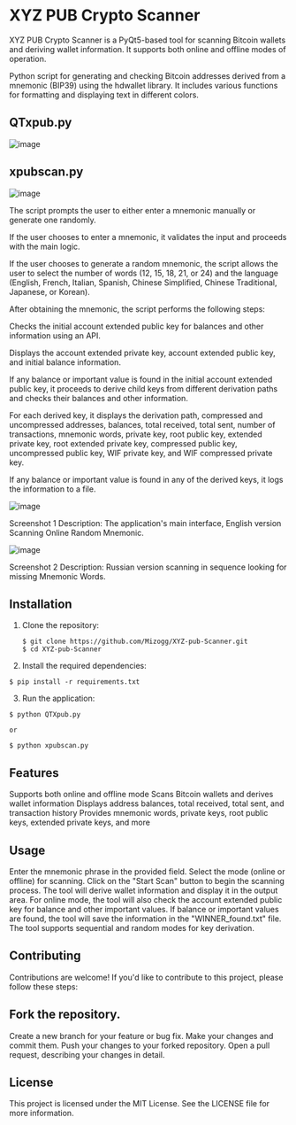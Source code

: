 # XYZ PUB Crypto Scanner

XYZ PUB Crypto Scanner is a PyQt5-based tool for scanning Bitcoin wallets and deriving wallet information. It supports both online and offline modes of operation.

Python script for generating and checking Bitcoin addresses derived from a mnemonic (BIP39) using the hdwallet library. It includes various functions for formatting and displaying text in different colors.


## QTxpub.py

![image](https://github.com/Mizogg/XYZ-pub-Scanner/assets/88630056/d03b68b3-0cfc-4d41-84c1-535c40451e0f)


## xpubscan.py

![image](https://github.com/Mizogg/XYZ-pub-Scanner/assets/88630056/70aaa45b-9aff-49ff-af28-674500e40112)

The script prompts the user to either enter a mnemonic manually or generate one randomly.

If the user chooses to enter a mnemonic, it validates the input and proceeds with the main logic. 

If the user chooses to generate a random mnemonic, the script allows the user to select the number of words (12, 15, 18, 21, or 24) and the language (English, French, Italian, Spanish, Chinese Simplified, Chinese Traditional, Japanese, or Korean).

After obtaining the mnemonic, the script performs the following steps:

Checks the initial account extended public key for balances and other information using an API.

Displays the account extended private key, account extended public key, and initial balance information.

If any balance or important value is found in the initial account extended public key, it proceeds to derive child keys from different derivation paths and checks their balances and other information.

For each derived key, it displays the derivation path, compressed and uncompressed addresses, balances, total received, total sent, number of transactions, mnemonic words, private key, root public key, extended private key, root extended private key, compressed public key, uncompressed public key, WIF private key, and WIF compressed private key.

If any balance or important value is found in any of the derived keys, it logs the information to a file.


![image](https://github.com/Mizogg/XYZ-pub-Scanner/assets/88630056/b3443666-b0e5-4c89-9740-78c238654380)

Screenshot 1 Description: The application's main interface, English version Scanning Online Random Mnemonic.

![image](https://github.com/Mizogg/XYZ-pub-Scanner/assets/88630056/282b0a98-1380-4e4d-8601-027822830054)

Screenshot 2 Description: Russian version scanning in sequence looking for missing Mnemonic Words.

## Installation

1. Clone the repository:

   ```
   $ git clone https://github.com/Mizogg/XYZ-pub-Scanner.git
   $ cd XYZ-pub-Scanner
2. Install the required dependencies:

  ```
$ pip install -r requirements.txt
```
3. Run the application:

```
$ python QTXpub.py

or

$ python xpubscan.py
```
## Features
Supports both online and offline mode
Scans Bitcoin wallets and derives wallet information
Displays address balances, total received, total sent, and transaction history
Provides mnemonic words, private keys, root public keys, extended private keys, and more
## Usage
Enter the mnemonic phrase in the provided field.
Select the mode (online or offline) for scanning.
Click on the "Start Scan" button to begin the scanning process.
The tool will derive wallet information and display it in the output area.
For online mode, the tool will also check the account extended public key for balance and other important values.
If balance or important values are found, the tool will save the information in the "WINNER_found.txt" file.
The tool supports sequential and random modes for key derivation.
## Contributing
Contributions are welcome! If you'd like to contribute to this project, please follow these steps:

## Fork the repository.
Create a new branch for your feature or bug fix.
Make your changes and commit them.
Push your changes to your forked repository.
Open a pull request, describing your changes in detail.
## License
This project is licensed under the MIT License. See the LICENSE file for more information.
